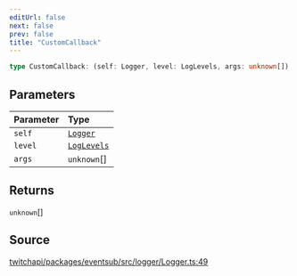```yaml
---
editUrl: false
next: false
prev: false
title: "CustomCallback"
---
```


```ts
type CustomCallback: (self: Logger, level: LogLevels, args: unknown[]) => unknown[];
```

## Parameters

| Parameter | Type |
| :------ | :------ |
| `self` | [`Logger`](/api/eventsub/classes/logger/) |
| `level` | [`LogLevels`](/api/eventsub/enumerations/loglevels/) |
| `args` | `unknown`[] |

## Returns

`unknown`[]

## Source

[twitchapi/packages/eventsub/src/logger/Logger.ts:49](https://github.com/pablornc/twitchapi//blob/8695acad106a836c1f0fc4c57a113f17adce41f0/packages/eventsub/src/logger/Logger.ts#L49)

